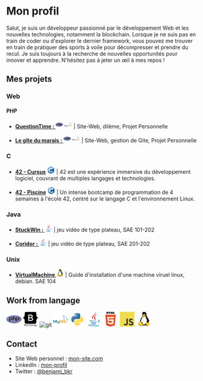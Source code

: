 # Mon profil

Salut, je suis un développeur passionné par le développement Web et les nouvelles technologies, notamment la blockchain. Lorsque je ne suis pas en train de coder ou d'explorer le dernier framework, vous pouvez me trouver en train de pratiquer des sports à voile pour décompresser et prendre du recul. Je suis toujours à la recherche de nouvelles opportunités pour innover et apprendre. N'hésitez pas à jeter un œil à mes repos !

## Mes projets

### Web

#### PHP
- <p><strong> <a href="https://github.com/BenjaminBerkrouber/QuestionTime">QuestionTime : </a></strong> 
    <img src="https://github.com/devicons/devicon/blob/master/icons/php/php-original.svg" width="20" height="20"/>
    <img src="https://raw.githubusercontent.com/devicons/devicon/master/icons/mysql/mysql-original-wordmark.svg" alt="mysql" width="20" height="20"/>
    | Site-Web, dilème, Projet Personnelle
</p>

- <p><strong> <a href="https://github.com/BenjaminBerkrouber/QuestionTime">Le gîte du marais : </a></strong> 
    <img src="https://github.com/devicons/devicon/blob/master/icons/php/php-original.svg" width="20" height="20"/>
    <img src="https://raw.githubusercontent.com/devicons/devicon/master/icons/mysql/mysql-original-wordmark.svg" alt="mysql" width="20" height="20"/>
    | Site-Web, gestion de Gite, Projet Personnelle
</p>

### C


- <p><strong><a href="https://github.com/BenjaminBerkrouber/VM-ubuntu">42 - Cursus</a></strong>
    <img src="https://raw.githubusercontent.com/devicons/devicon/master/icons/c/c-original.svg" alt="c" width="20" height="20"/>
    | 42 est une expérience immersive du développement logiciel, couvrant de multiples langages et technologies.
</p>

- <p><strong><a href="https://github.com/BenjaminBerkrouber/42-Piscine">42 - Piscine</a></strong>
    <img src="https://raw.githubusercontent.com/devicons/devicon/master/icons/c/c-original.svg" alt="c" width="20" height="20"/>
    | Un intense bootcamp de programmation de 4 semaines à l'école 42, centré sur le langage C et l'environnement Linux.
</p>

### Java 
- <p><strong> <a href="https://github.com/BenjaminBerkrouber/StuckWin-SAE1.01.2">StuckWin : </a></strong> 
    <img src="https://github.com/devicons/devicon/blob/master/icons/java/java-original.svg" alt="java" alt="bootstrap" width="20" height="20" />
    | jeu vidéo de type plateau, SAE 101-202
</p>

- <p><strong> <a href="https://github.com/Clonestriker/SAE_1-2-6/tree/master">Coridor : </a></strong> 
    <img src="https://github.com/devicons/devicon/blob/master/icons/java/java-original.svg" alt="java" alt="bootstrap" width="20" height="20" />
    | jeu vidéo de type plateau, SAE 201-202
</p>

### Unix

- <p><strong> <a href="https://github.com/BenjaminBerkrouber/VM-ubuntu">VirtualMachine </a></strong> 
    <img src="https://raw.githubusercontent.com/devicons/devicon/master/icons/linux/linux-original.svg" alt="linux" width="20" height="20"/> 
    | Guide d'installation d'une machine viruel linux, debian. SAE 104
</p>


## Work from langage

<p>
    

<img src="https://github.com/devicons/devicon/blob/master/icons/php/php-original.svg" width="40" height="40"/>

<img src="https://raw.githubusercontent.com/devicons/devicon/master/icons/bootstrap/bootstrap-plain-wordmark.svg" alt="bootstrap" width="40" height="40"/> 
    
<img src="https://www.vectorlogo.zone/logos/git-scm/git-scm-icon.svg" alt="git" width="40" height="40"/>

<img src="https://raw.githubusercontent.com/devicons/devicon/master/icons/mysql/mysql-original-wordmark.svg" alt="mysql" width="40" height="40"/>

<img src="https://raw.githubusercontent.com/devicons/devicon/master/icons/python/python-original.svg" alt="python" width="40" height="40"/>

<img src="https://raw.githubusercontent.com/devicons/devicon/master/icons/java/java-original.svg" alt="java" width="40" height="40"/> 

<img src="https://raw.githubusercontent.com/devicons/devicon/master/icons/html5/html5-original-wordmark.svg" alt="html5" width="40" height="40"/>

<img src="https://raw.githubusercontent.com/devicons/devicon/master/icons/javascript/javascript-original.svg" alt="javascript" width="40" height="40"/>

<img src="https://raw.githubusercontent.com/devicons/devicon/master/icons/linux/linux-original.svg" alt="linux" width="40" height="40"/> 
    
</p>

## Contact

- Site Web personnel : [mon-site.com](https://mon-site.com)
- LinkedIn : [mon-profil](https://linkedin.com/in/benjamin-berkrouber-9b7912235)
- Twitter : [@benjami_bkr](https://twitter.com/benjamin_bkr)
